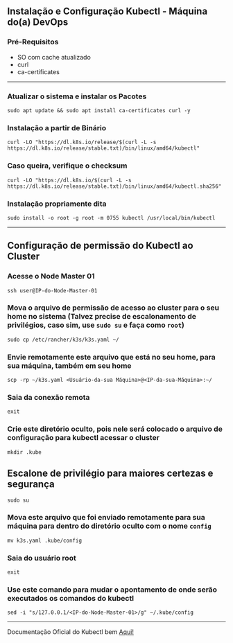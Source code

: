 ## **Instalação e Configuração Kubectl - Máquina do(a) DevOps**

### Pré-Requisitos

- SO com cache atualizado
- curl
- ca-certificates

---
### Atualizar o sistema e instalar os Pacotes

```shell
sudo apt update && sudo apt install ca-certificates curl -y
```

### Instalação a partir de Binário

```shell
curl -LO "https://dl.k8s.io/release/$(curl -L -s https://dl.k8s.io/release/stable.txt)/bin/linux/amd64/kubectl"
```

### Caso queira, verifique o checksum

```shell
curl -LO "https://dl.k8s.io/$(curl -L -s https://dl.k8s.io/release/stable.txt)/bin/linux/amd64/kubectl.sha256"
```

### Instalação propriamente dita
```shell
sudo install -o root -g root -m 0755 kubectl /usr/local/bin/kubectl
```

---

## **Configuração de permissão do Kubectl ao Cluster**

### Acesse o **Node Master 01**

```shell
ssh user@IP-do-Node-Master-01
```

### Mova o arquivo de permissão de acesso ao cluster para o seu home no sistema (Talvez precise de escalonamento de privilégios, caso sim, use ```sudo su``` e faça como ```root```)

```shell
sudo cp /etc/rancher/k3s/k3s.yaml ~/
```

### Envie remotamente este arquivo que está no seu home, para sua máquina, também em seu home

```shell
scp -rp ~/k3s.yaml <Usuário-da-sua Máquina>@<IP-da-sua-Máquina>:~/
```

### Saia da conexão remota

```shell
exit
```

### Crie este diretório oculto, pois nele será colocado o arquivo de configuração para kubectl acessar o cluster

```shell
mkdir .kube
```

## Escalone de privilégio para maiores certezas e segurança

```shell
sudo su
```

### Mova este arquivo que foi enviado remotamente para sua máquina para dentro do diretório oculto com o nome ```config```

```shell
mv k3s.yaml .kube/config
```

### Saia do usuário root

```shell
exit
```

### Use este comando para mudar o apontamento de onde serão executados os comandos do kubectl


```shell
sed -i "s/127.0.0.1/<IP-do-Node-Master-01>/g" ~/.kube/config
```

---

Documentação Oficial do Kubectl bem [Aqui!](https://kubernetes.io/docs/home/)